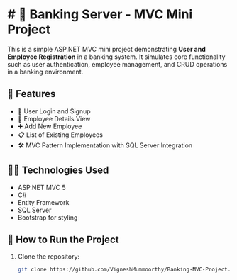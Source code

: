# # 🏦 Banking Server - MVC Mini Project

This is a simple ASP.NET MVC mini project demonstrating **User and Employee Registration** in a banking system. It simulates core functionality such as user authentication, employee management, and CRUD operations in a banking environment.

## 🚀 Features

- 🔐 User Login and Signup
- 👥 Employee Details View
- ➕ Add New Employee
- 📋 List of Existing Employees
- 🛠️ MVC Pattern Implementation with SQL Server Integration

## 🧑‍💻 Technologies Used

- ASP.NET MVC 5
- C#
- Entity Framework
- SQL Server
- Bootstrap for styling

## 🏁 How to Run the Project

1. Clone the repository:
   ```bash
   git clone https://github.com/VigneshMummoorthy/Banking-MVC-Project.git
